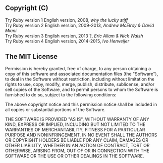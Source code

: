 ## Copyright (C)
Try Ruby version 1 English version, 2008,      _why the lucky stiff_  
Try Ruby version 2 English version, 2009-2013, _Andrew McElroy & David Miani_  
Try Ruby version 3 English version, 2013 ?,    _Eric Allam & Nick Walsh_  
Try Ruby version 4 English version, 2014-2015, _Ivo Herweijer_  

## The MIT License
Permission is hereby granted, free of charge, to any person obtaining a copy
of this software and associated documentation files (the "Software"), to deal
in the Software without restriction, including without limitation the rights
to use, copy, modify, merge, publish, distribute, sublicense, and/or sell
copies of the Software, and to permit persons to whom the Software is
furnished to do so, subject to the following conditions:

The above copyright notice and this permission notice shall be included in
all copies or substantial portions of the Software.

THE SOFTWARE IS PROVIDED "AS IS", WITHOUT WARRANTY OF ANY KIND, EXPRESS OR
IMPLIED, INCLUDING BUT NOT LIMITED TO THE WARRANTIES OF MERCHANTABILITY,
FITNESS FOR A PARTICULAR PURPOSE AND NONINFRINGEMENT. IN NO EVENT SHALL THE
AUTHORS OR COPYRIGHT HOLDERS BE LIABLE FOR ANY CLAIM, DAMAGES OR OTHER
LIABILITY, WHETHER IN AN ACTION OF CONTRACT, TORT OR OTHERWISE, ARISING FROM,
OUT OF OR IN CONNECTION WITH THE SOFTWARE OR THE USE OR OTHER DEALINGS IN
THE SOFTWARE.
